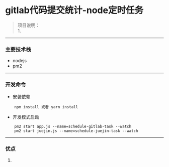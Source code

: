 # gitlab代码提交统计-node定时任务

> 项目说明：  
> 1. 

------------------
### 主要技术栈
  - nodejs
  - pm2
  
------------------

### 开发命令
- 安装依赖
```
    npm install 或者 yarn install
```

- 开发模式启动    
```
    pm2 start app.js --name=schedule-gitlab-task --watch
    pm2 start juejin.js --name=schedule-juejin-task --watch
``` 

------------------
### 优点

1. 

